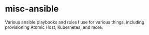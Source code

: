 # misc-ansible
Various ansible playbooks and roles I use for various things, including provisioning Atomic Host, Kubernetes, and more.
